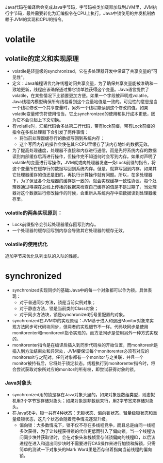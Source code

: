 Java代码在编译后会变成Java字节码，字节码被类加载器加载到JVM里，JVM执行字节码，最终需要转化为汇编指令在CPU上执行，Java中锁使用的并发机制依赖于JVM的实现和CPU的指令。  
# volatile
## volatile的定义和实现原理
+ volatile是轻量级的synchronized，它在多处理器开发中保证了共享变量的"可见性"。
+ 定义：Java编程语言允许线程访问共享变量，为了确保共享变量能被准确和一致地更新，线程应该确保通过排它锁单独获得这个变量。Java语言提供了volatile，在某些情况下比锁要更加方便。如果一个字段被声明成volatile，Java线程内模型确保所有线程看到这个变量地值是一致的。可见性的意思是当一个线程修改一个共享变量时，另外一个线程能读到这个修改的值。如果volatile变量修饰符使用恰当，它比synchronized的使用和执行成本更低，因为它不会引起上下文切换。  
+ 有volatile时，汇编代码会多处第二行代码，带有lock前缀，带有Lock前缀的指令在多核处理器下会引发了两件事情：
    + 将当前处理器缓存行的数据写回到系统内存；
    + 这个写回内存的操作会使在其它CPU里缓存了该内存地址的数据无效。
+ 为了提高处理速度，处理器不直接和内存进行通信，而是先将系统内存的数据读到内部缓存后再进行操作，但操作完不知道何时会写到内存。如果对声明了volatile的变量进行写操作，JVM就或向处理器发送一条Lock前缀的指令，将这个变量所在缓存行的数据写回到系统内存。但是，就算写回到内存，如果其它处理器缓存的值还是旧的，再执行计算操作就有问题。所以，在多处理器下，为了保证各个处理器的缓存是一致的，就会实现缓存一致性协议，每个处理器通过嗅探在总线上传播的数据来检查自己缓存的值是不是过期了，当处理器对这个数据进行修改操作的时候，会重新从系统内存中把数据读到处理器缓存里。
### volatile的两条实现原则：
+ Lock前缀指令会引起处理器缓存回写到内存。
+ 一个处理器的缓存回写到内存会导致其它处理器的缓存无效。
### volatile的使用优化
追加字节来优化队列出队的入队的性能。
# synchronized
+ synchronized实现同步的基础:Java中的每一个对象都可以作为锁。具体表现：
    + 对于普通同步方法，锁是当前实例对象；
    + 对于静态方法，锁是当前类的Class对象；
    + 对于同步方法块，锁是synchronized括号里配置的对象。
+ synchronized在JVM中的实现原理：JVM基于进入和退出Monitor对象来实现方法同步可代码块同步，但两者的实现细节不一样。代码块同步是使用monitorenter和monitorexit指令实现的，而方法同步是使用另外一种方式实现的。
+ monitorenter指令是在编译后插入到同步代码块的开始位置，而monitorexit是插入到方法结束处和异常处，JVM要保证每个monitorenter必须有对应的monitorexit与之配对。任何对象都有一个monitor与之关联，并且一个monitor被持有后，它将处于锁定状态。线程执行到monitorenter指令时，将会尝试获取对象所对应的monitor的所有权，即尝试获得对象的锁。
### Java对象头
+ synchronized用的锁是存在Java对象头里的。如果对象是数组类型，则虚拟机用3个字节宽存储对象头；如果对象是非数组来行，用2字节宽来存储对象头。
+ 在JavaSE中，锁一共有4种状态：无锁状态、偏向锁状态、轻量级锁状态和重量级锁状态，这几个状态会随着竞争情况逐渐升级。
    + 偏向锁：大多数情况下，锁不仅不存在多线程竞争，而且总是由同一线程多次获得，为了让线程获得锁的代价更低而引入了偏向锁。当一个线程访问同步块并获取锁时，会在对象头和栈帧里存储锁偏向的线程ID，以后该进程在进入和退出同步块时不需要进行CAS操作来进行加锁和解锁，只需简单的测试一下对象头的Mark Word里是否存储着指向当前线程的偏向锁。